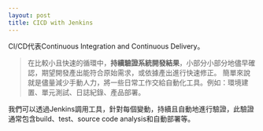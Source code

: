 ```yaml
---
layout: post
title: CICD with Jenkins
---
```


CI/CD代表Continuous Integration and Continuous Delivery。

> 在比較小且快速的循環中，**持續驗證系統開發結果**，小部分小部分地儘早確認，期望開發產出能符合原始需求，或依據產出進行快速修正。 簡單來說就是儘量減少手動人力，將一些日常工作交給自動化工具。例如：環境建置、單元測試、日誌紀錄、產品部署。

我們可以透過Jenkins調用工具，針對每個變動，持續且自動地進行驗證，此驗證通常包含build、test、source code analysis和自動部署等。
